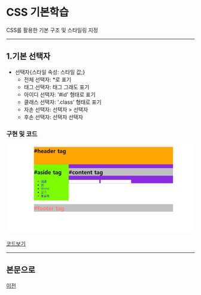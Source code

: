 # CSS 기본학습
CSS를 활용한 기본 구조 및 스타일링 지정

-----------------------
## 1.기본 선택자

* 선택자{스타일 속성: 스타일 값;}
  - 전체 선택자: *로 표기
  - 태그 선택자: 태그 그래도 표기
  - 아이디 선택자: '#id' 형태로 표기
  - 클래스 선택자: '.class' 형태로 표기
  - 자손 선택자: 선택자 > 선택자
  - 후손 선택자: 선택자 선택자

### 구현 및 코드
<kbd>![selector_id](/02_CSS/CSS_실행화면/selector_id_test.PNG "기본선택자")</kbd>

[코드보기](https://github.com/kg4543/StudyHtml/blob/main/02_CSS/selector_id_test.html)

-----------------------
## 본문으로

[이전](https://github.com/kg4543/StudyHtml)
